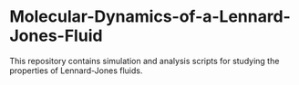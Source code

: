# Molecular-Dynamics-of-a-Lennard-Jones-Fluid
This repository contains simulation and analysis scripts for studying the properties of Lennard-Jones fluids.
